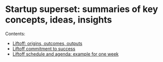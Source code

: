 # Startup superset: summaries of key concepts, ideas, insights

Contents:

* [Liftoff: origins, outcomes, outputs](liftoff_origins_outcomes_outputs.md)
* [Liftoff commitment to success](liftoff_commitment_to_success.md)
* [Liftoff schedule and agenda: example for one week](liftoff_schedule_and_agenda.md)
